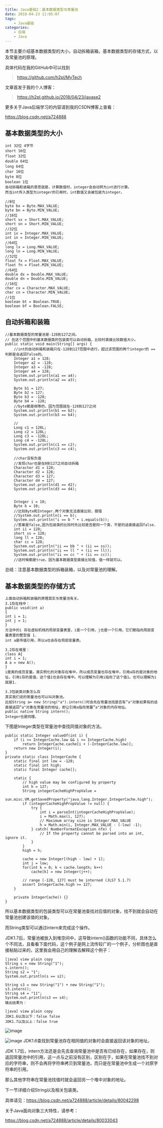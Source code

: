 ```yaml
---
title: Java基础2：基本数据类型与常量池
date: 2018-04-23 11:05:07
tags:
	- Java基础
categories:
	- 后端
	- Java
---
```


本节主要介绍基本数据类型的大小，自动拆箱装箱，基本数据类型的存储方式，以及常量池的原理。

具体代码在我的GitHub中可以找到
> https://github.com/h2pl/MyTech

文章首发于我的个人博客：
> https://h2pl.github.io/2018/04/23/javase2

更多关于Java后端学习的内容请到我的CSDN博客上查看：

https://blog.csdn.net/a724888
<!-- more -->

## 基本数据类型的大小

    int 32位 4字节  
    short 16位
    float 32位
    double 64位
    long 64位
    char 16位
    byte 8位
    boolean 1位
    自动拆箱和装箱的意思就是，计算数值时，integer会自动转为int进行计算。
    而当int传入类型为integer的引用时，int数值又会被包装为integer。


```
//8位
byte bx = Byte.MAX_VALUE;
byte bn = Byte.MIN_VALUE;
//16位
short sx = Short.MAX_VALUE;
short sn = Short.MIN_VALUE;
//32位
int ix = Integer.MAX_VALUE;
int in = Integer.MIN_VALUE;
//64位
long lx = Long.MAX_VALUE;
long ln = Long.MIN_VALUE;
//32位
float fx = Float.MAX_VALUE;
float fn = Float.MIN_VALUE;
//64位
double dx = Double.MAX_VALUE;
double dn = Double.MIN_VALUE;
//16位
char cx = Character.MAX_VALUE;
char cn = Character.MIN_VALUE;
//1位
boolean bt = Boolean.TRUE;
boolean bf = Boolean.FALSE;
```


## 自动拆箱和装箱

    //基本数据类型的常量池是-128到127之间。
    // 在这个范围中的基本数据类的包装类可以自动拆箱，比较时直接比较数值大小。
    public static void main(String[] args) {
        //int的自动拆箱和装箱只在-128到127范围中进行，超过该范围的两个integer的 == 判断是会返回false的。
        Integer a1 = 128;
        Integer a2 = -128;
        Integer a3 = -128;
        Integer a4 = 128;
        System.out.println(a1 == a4);
        System.out.println(a2 == a3);

        Byte b1 = 127;
        Byte b2 = 127;
        Byte b3 = -128;
        Byte b4 = -128;
        //byte都是相等的，因为范围就在-128到127之间
        System.out.println(b1 == b2);
        System.out.println(b3 == b4);

        //
        Long c1 = 128L;
        Long c2 = 128L;
        Long c3 = -128L;
        Long c4 = -128L;
        System.out.println(c1 == c2);
        System.out.println(c3 == c4);

        //char没有负值
        //发现char也是在0到127之间自动拆箱
        Character d1 = 128;
        Character d2 = 128;
        Character d3 = 127;
        Character d4 = 127;
        System.out.println(d1 == d2);
        System.out.println(d3 == d4);


        Integer i = 10;
        Byte b = 10;
        //比较Byte和Integer.两个对象无法直接比较，报错
        //System.out.println(i == b);
        System.out.println("i == b " + i.equals(b));
        //答案是false,因为包装类的比较时先比较是否是同一个类，不是的话直接返回false.
        int ii = 128;
        short ss = 128;
        long ll = 128;
        char cc = 128;
        System.out.println("ii == bb " + (ii == ss));
        System.out.println("ii == ll " + (ii == ll));
        System.out.println("ii == cc " + (ii == cc));
        //这时候都是true，因为基本数据类型直接比较值，值一样就可以。
        
总结：注意基本数据类型的拆箱装箱，以及对常量池的理解。


## 基本数据类型的存储方式
    上面自动拆箱和装箱的原理其实与常量池有关。
    3.1存在栈中：
    public void(int a)
    {
    int i = 1;
    int j = 1;
    }
    方法中的i 存在虚拟机栈的局部变量表里，i是一个引用，j也是一个引用，它们都指向局部变量表里的整型值 1.
    int a是传值引用，所以a也会存在局部变量表。
    
    3.2存在堆里：
    class A{
    int i = 1;
    A a = new A();
    }
    i是类的成员变量。类实例化的对象存在堆中，所以成员变量也存在堆中，引用a存的是对象的地址，引用i存的是值，这个值1也会存在堆中。可以理解为引用i指向了这个值1。也可以理解为i就是1.
    
    3.3包装类对象怎么存
    其实我们说的常量池也可以叫对象池。
    比如String a= new String("a").intern()时会先在常量池找是否有“a"对象如果有的话直接返回“a"对象在常量池的地址，即让引用a指向常量”a"对象的内存地址。
    public native String intern();
    Integer也是同理。

下图是Integer类型在常量池中查找同值对象的方法。

    public static Integer valueOf(int i) {
        if (i >= IntegerCache.low && i <= IntegerCache.high)
            return IntegerCache.cache[i + (-IntegerCache.low)];
        return new Integer(i);
    }
    private static class IntegerCache {
        static final int low = -128;
        static final int high;
        static final Integer cache[];
    
        static {
            // high value may be configured by property
            int h = 127;
            String integerCacheHighPropValue =
                sun.misc.VM.getSavedProperty("java.lang.Integer.IntegerCache.high");
            if (integerCacheHighPropValue != null) {
                try {
                    int i = parseInt(integerCacheHighPropValue);
                    i = Math.max(i, 127);
                    // Maximum array size is Integer.MAX_VALUE
                    h = Math.min(i, Integer.MAX_VALUE - (-low) -1);
                } catch( NumberFormatException nfe) {
                    // If the property cannot be parsed into an int, ignore it.
                }
            }
            high = h;
    
            cache = new Integer[(high - low) + 1];
            int j = low;
            for(int k = 0; k < cache.length; k++)
                cache[k] = new Integer(j++);
    
            // range [-128, 127] must be interned (JLS7 5.1.7)
            assert IntegerCache.high >= 127;
        }
    
        private IntegerCache() {}
    }
所以基本数据类型的包装类型可以在常量池查找对应值的对象，找不到就会自动在常量池创建该值的对象。

而String类型可以通过intern来完成这个操作。

JDK1.7后，常量池被放入到堆空间中，这导致intern()函数的功能不同，具体怎么个不同法，且看看下面代码，这个例子是网上流传较广的一个例子，分析图也是直接粘贴过来的，这里我会用自己的理解去解释这个例子：


```
[java] view plain copy
String s = new String("1");  
s.intern();  
String s2 = "1";  
System.out.println(s == s2);  
  
String s3 = new String("1") + new String("1");  
s3.intern();  
String s4 = "11";  
System.out.println(s3 == s4);  
输出结果为：

[java] view plain copy
JDK1.6以及以下：false false  
JDK1.7以及以上：false true
```

![image](https://img-blog.csdn.net/20180422231916788?watermark/2/text/aHR0cHM6Ly9ibG9nLmNzZG4ubmV0L2E3MjQ4ODg=/font/5a6L5L2T/fontsize/400/fill/I0JBQkFCMA==/dissolve/70)

![image](https://img-blog.csdn.net/20180422231929413?watermark/2/text/aHR0cHM6Ly9ibG9nLmNzZG4ubmV0L2E3MjQ4ODg=/font/5a6L5L2T/fontsize/400/fill/I0JBQkFCMA==/dissolve/70)
JDK1.6查找到常量池存在相同值的对象时会直接返回该对象的地址。

JDK 1.7后，intern方法还是会先去查询常量池中是否有已经存在，如果存在，则返回常量池中的引用，这一点与之前没有区别，区别在于，如果在常量池找不到对应的字符串，则不会再将字符串拷贝到常量池，而只是在常量池中生成一个对原字符串的引用。

那么其他字符串在常量池找值时就会返回另一个堆中对象的地址。



下一节详细介绍String以及相关包装类。

具体请见：https://blog.csdn.net/a724888/article/details/80042298

关于Java面向对象三大特性，请参考：

https://blog.csdn.net/a724888/article/details/80033043


